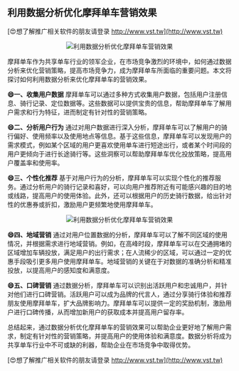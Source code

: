 ## **利用数据分析优化摩拜单车营销效果**

[😍想了解推广相关软件的朋友请登录 http://www.vst.tw](http://www.vst.tw)

 <center><img src="https://vst.tw/MP4/tuiguang/png/8.png" alt="利用数据分析优化摩拜单车营销效果"></center>

摩拜单车作为共享单车行业的领军企业，在市场竞争激烈的环境中，如何通过数据分析来优化营销策略，提高市场竞争力，成为摩拜单车所面临的重要问题。本文将探讨如何利用数据分析来优化摩拜单车的营销效果。

**😄一、收集用户数据**
摩拜单车可以通过多种方式收集用户数据，包括用户注册信息、骑行记录、定位数据等。这些数据可以提供宝贵的信息，帮助摩拜单车了解用户需求和行为特征，进而制定有针对性的营销策略。

**😄二、分析用户行为**
通过对用户数据进行深入分析，摩拜单车可以了解用户的骑行偏好、使用频率以及使用地点等信息。基于这些信息，摩拜单车可以发现用户的需求模式，例如某个区域的用户更喜欢使用单车进行短途出行，或者某个时间段的用户更倾向于进行长途骑行等。这些洞察可以帮助摩拜单车优化投放策略，提高用户覆盖率和使用率。

**😄三、个性化推荐**
基于对用户行为的分析，摩拜单车可以实现个性化的推荐服务。通过分析用户的骑行记录和喜好，可以向用户推荐附近有可能感兴趣的目的地或线路，提高用户的使用体验。此外，还可以根据用户的历史骑行数据，给出针对性的优惠券或折扣，激励用户更频繁地使用摩拜单车。

 <center><img src="https://vst.tw/MP4/tuiguang/png/6.png" alt="利用数据分析优化摩拜单车营销效果"></center>

**😄四、地域营销**
通过对用户位置数据的分析，摩拜单车可以了解不同区域的使用情况，并根据需求进行地域营销。例如，在高峰时段，摩拜单车可以在交通拥堵的区域增加车辆投放，满足用户的出行需求；在人流稀少的区域，可以通过一定的优惠手段吸引更多用户使用摩拜单车。地域营销的关键在于对数据的准确分析和精准投放，以提高用户的感知度和满意度。

**😄五、口碑营销**
通过数据分析，摩拜单车可以识别出活跃用户和忠诚用户，并针对他们进行口碑营销。活跃用户可以成为品牌的代言人，通过分享骑行体验和推荐朋友使用摩拜单车，扩大品牌影响力。摩拜单车可以提供一定的奖励机制，激励用户进行口碑传播，从而增加新用户的获取成本并提高用户留存率。

总结起来，通过数据分析优化摩拜单车的营销效果可以帮助企业更好地了解用户需求，制定有针对性的营销策略，并提高用户的使用体验和满意度。数据分析将成为共享单车行业中不可或缺的利器，帮助企业在市场竞争中取得优势。

[😍想了解推广相关软件的朋友请登录 http://www.vst.tw](http://www.vst.tw)



